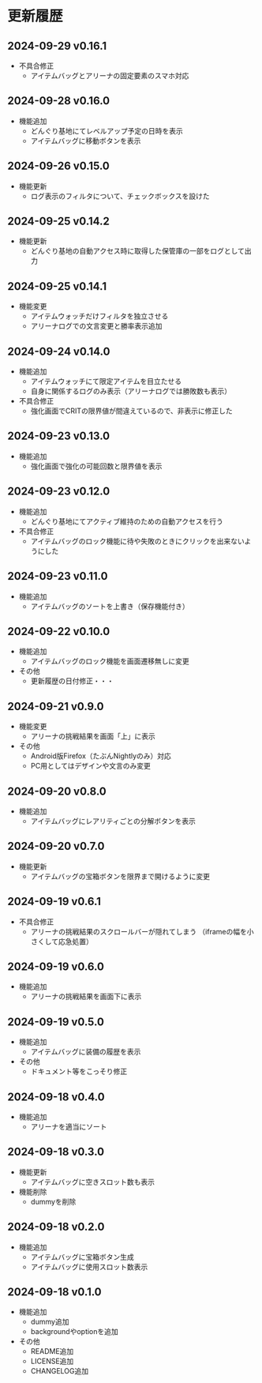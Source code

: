 # 更新履歴

## 2024-09-29 v0.16.1
* 不具合修正
  - アイテムバッグとアリーナの固定要素のスマホ対応

## 2024-09-28 v0.16.0
* 機能追加
  - どんぐり基地にてレベルアップ予定の日時を表示
  - アイテムバッグに移動ボタンを表示

## 2024-09-26 v0.15.0
* 機能更新
  - ログ表示のフィルタについて、チェックボックスを設けた

## 2024-09-25 v0.14.2
* 機能更新
  - どんぐり基地の自動アクセス時に取得した保管庫の一部をログとして出力

## 2024-09-25 v0.14.1
* 機能変更
  - アイテムウォッチだけフィルタを独立させる
  - アリーナログでの文言変更と勝率表示追加

## 2024-09-24 v0.14.0
* 機能追加
  - アイテムウォッチにて限定アイテムを目立たせる
  - 自身に関係するログのみ表示（アリーナログでは勝敗数も表示）
* 不具合修正
  - 強化画面でCRITの限界値が間違えているので、非表示に修正した

## 2024-09-23 v0.13.0
* 機能追加
  - 強化画面で強化の可能回数と限界値を表示

## 2024-09-23 v0.12.0
* 機能追加
  - どんぐり基地にてアクティブ維持のための自動アクセスを行う
* 不具合修正
  - アイテムバッグのロック機能に待や失敗のときにクリックを出来ないようにした

## 2024-09-23 v0.11.0
* 機能追加
  - アイテムバッグのソートを上書き（保存機能付き）

## 2024-09-22 v0.10.0
* 機能追加
  - アイテムバッグのロック機能を画面遷移無しに変更
* その他
  - 更新履歴の日付修正・・・

## 2024-09-21 v0.9.0
* 機能変更
  - アリーナの挑戦結果を画面「上」に表示
* その他
  - Android版Firefox（たぶんNightlyのみ）対応
  - PC用としてはデザインや文言のみ変更

## 2024-09-20 v0.8.0
* 機能追加
  - アイテムバッグにレアリティごとの分解ボタンを表示

## 2024-09-20 v0.7.0
* 機能更新
  - アイテムバッグの宝箱ボタンを限界まで開けるように変更

## 2024-09-19 v0.6.1
* 不具合修正
  - アリーナの挑戦結果のスクロールバーが隠れてしまう
（iframeの幅を小さくして応急処置）

## 2024-09-19 v0.6.0
* 機能追加
  - アリーナの挑戦結果を画面下に表示

## 2024-09-19 v0.5.0
* 機能追加
  - アイテムバッグに装備の履歴を表示
* その他
  - ドキュメント等をこっそり修正

## 2024-09-18 v0.4.0
* 機能追加
  - アリーナを適当にソート

## 2024-09-18 v0.3.0
* 機能更新
  - アイテムバッグに空きスロット数も表示
* 機能削除
  - dummyを削除

## 2024-09-18 v0.2.0
* 機能追加
  - アイテムバッグに宝箱ボタン生成
  - アイテムバッグに使用スロット数表示

## 2024-09-18 v0.1.0
* 機能追加
  - dummy追加
  - backgroundやoptionを追加
* その他
  - README追加
  - LICENSE追加
  - CHANGELOG追加



